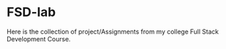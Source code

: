 # FSD-lab
Here is the collection of project/Assignments from my college Full Stack Development Course. 

[1]: https://wikipedia.org            "Wikipedia"
